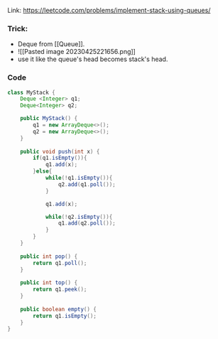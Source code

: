 Link: https://leetcode.com/problems/implement-stack-using-queues/

### Trick:
- Deque from [[Queue]]. 
- ![[Pasted image 20230425221656.png]]
- use it like the queue's head becomes stack's head.

### Code
```java
class MyStack {
    Deque <Integer> q1;
    Deque<Integer> q2;

    public MyStack() {
        q1 = new ArrayDeque<>();
        q2 = new ArrayDeque<>();
    }
    
    public void push(int x) {
        if(q1.isEmpty()){
            q1.add(x);
        }else{
            while(!q1.isEmpty()){
                q2.add(q1.poll());
            }

            q1.add(x);

            while(!q2.isEmpty()){
                q1.add(q2.poll());
            }
        }
    }
    
    public int pop() {
        return q1.poll();
    }
    
    public int top() {
        return q1.peek();
    }
    
    public boolean empty() {
        return q1.isEmpty();
    }
}
```
